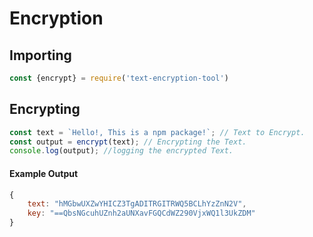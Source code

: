 # Encryption

## Importing
```js
const {encrypt} = require('text-encryption-tool')
```
## Encrypting
```js
const text = `Hello!, This is a npm package!`; // Text to Encrypt.
const output = encrypt(text); // Encrypting the Text.
console.log(output); //logging the encrypted Text.
```
#### Example Output
```js
{
    text: "hMGbwUXZwYHICZ3TgADITRGITRWQ5BCLhYzZnN2V",
    key: "==QbsNGcuhUZnh2aUNXavFGQCdWZ290VjxWQ1l3UkZDM"
}
```